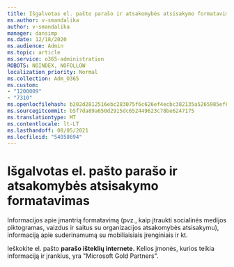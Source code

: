 ```yaml
---
title: Išgalvotas el. pašto parašo ir atsakomybės atsisakymo formatavimas
ms.author: v-smandalika
author: v-smandalika
manager: dansimp
ms.date: 12/18/2020
ms.audience: Admin
ms.topic: article
ms.service: o365-administration
ROBOTS: NOINDEX, NOFOLLOW
localization_priority: Normal
ms.collection: Adm_O365
ms.custom:
- "1200009"
- "7310"
ms.openlocfilehash: b202d2812516ebc283075f6c626ef4ecbc382135a5265985ef61aab1c4eedca6
ms.sourcegitcommit: b5f7da89a650d2915dc652449623c78be6247175
ms.translationtype: MT
ms.contentlocale: lt-LT
ms.lasthandoff: 08/05/2021
ms.locfileid: "54058694"
---
```

# <a name="fancy-formatting-for-your-email-signature-and-disclaimer"></a>Išgalvotas el. pašto parašo ir atsakomybės atsisakymo formatavimas
Informacijos apie įmantrią formatavimą (pvz., kaip įtraukti socialinės medijos piktogramas, vaizdus ir saitus su organizacijos atsakomybės atsisakymu), informaciją apie suderinamumą su mobiliaisiais įrenginiais ir kt.

Ieškokite el. pašto **parašo išteklių internete.** Kelios įmonės, kurios teikia informaciją ir įrankius, yra "Microsoft Gold Partners".
